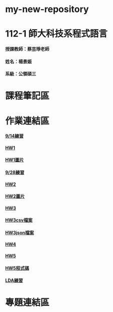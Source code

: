 # my-new-repository
# 112-1 師大科技系程式語言
#### 授課教師：蔡芸琤老師
#### 姓名：楊景娠
#### 系級：公領碩三
# 課程筆記區
# 作業連結區
#### [9/14練習](https://github.com/YangChingShen/my-new-repository/blob/main/0914%E7%B7%B4%E7%BF%92/TASK1.ipynb)
#### [HW1](https://github.com/YangChingShen/my-new-repository/blob/main/0921HW1/Task2.ipynb)
#### [HW1圖片](https://github.com/YangChingShen/my-new-repository/blob/main/0921HW1/0921HW1.docx)
#### [9/28練習](https://github.com/YangChingShen/my-new-repository/blob/main/0928%E7%B7%B4%E7%BF%92/HW1-Part2.ipynb)
#### [HW2](https://github.com/YangChingShen/my-new-repository/blob/main/1005HW2/20231005.task3.ipynb)
#### [HW2圖片](https://github.com/YangChingShen/my-new-repository/blob/main/1005HW2/1005HW1.docx)
#### [HW3](https://github.com/YangChingShen/my-new-repository/blob/main/HW3/HW3.ipynb)
#### [HW3csv檔案](https://github.com/YangChingShen/my-new-repository/blob/main/HW3/NewJeans.csv)
#### [HW3json檔案](https://github.com/YangChingShen/my-new-repository/blob/main/HW3/NewJeans.json)
#### [HW4](https://medium.com/@60907010e/%E7%A8%8B%E5%BC%8F%E8%AA%9E%E8%A8%80-%E6%96%87%E5%AD%97%E9%9B%B2-c92feb70e5ab)
#### [HW5](https://medium.com/@60907010e/%E7%A8%8B%E5%BC%8F%E8%AA%9E%E8%A8%80-%E8%A6%96%E8%A6%BA%E5%8C%96%E5%88%86%E6%9E%90-06345dba5830)
#### [HW5程式碼](http://localhost:8888/notebooks/OneDrive/Documents/GitHub/my-new-repository/HW5/HW5.ipynb)
#### [LDA練習](http://localhost:8888/notebooks/OneDrive/Documents/GitHub/my-new-repository/HW5/1118HW5.ipynb)
# 專題連結區
